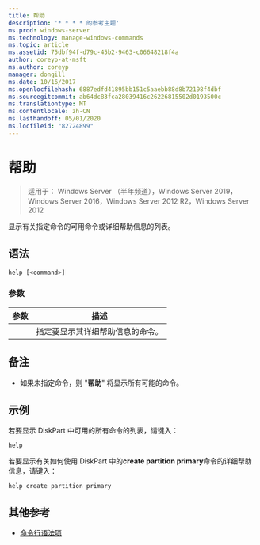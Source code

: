 ```yaml
---
title: 帮助
description: '* * * * 的参考主题'
ms.prod: windows-server
ms.technology: manage-windows-commands
ms.topic: article
ms.assetid: 75dbf94f-d79c-45b2-9463-c06648218f4a
author: coreyp-at-msft
ms.author: coreyp
manager: dongill
ms.date: 10/16/2017
ms.openlocfilehash: 6887edfd41895bb151c5aaebb88d8b72198f4dbf
ms.sourcegitcommit: ab64dc83fca28039416c26226815502d0193500c
ms.translationtype: MT
ms.contentlocale: zh-CN
ms.lasthandoff: 05/01/2020
ms.locfileid: "82724899"
---
```

# <a name="help"></a>帮助

> 适用于： Windows Server （半年频道），Windows Server 2019，Windows Server 2016，Windows Server 2012 R2，Windows Server 2012

显示有关指定命令的可用命令或详细帮助信息的列表。  
  
  
  
## <a name="syntax"></a>语法  
  
```  
help [<command>]  
```  
  
### <a name="parameters"></a>参数  
  
| 参数 |                              描述                              |
|-----------|-----------------------------------------------------------------------|
| <command> | 指定要显示其详细帮助信息的命令。 |
  
## <a name="remarks"></a>备注  
  
-   如果未指定命令，则 "**帮助**" 将显示所有可能的命令。  
  
## <a name="examples"></a>示例  
若要显示 DiskPart 中可用的所有命令的列表，请键入：  
  
```  
help  
```  
  
若要显示有关如何使用 DiskPart 中的**create partition primary**命令的详细帮助信息，请键入：  
  
```  
help create partition primary  
```  
  
## <a name="additional-references"></a>其他参考  
- [命令行语法项](command-line-syntax-key.md)  
  

  

